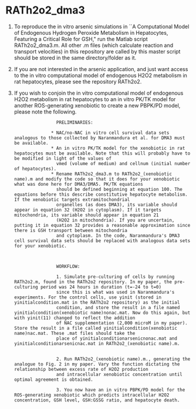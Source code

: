 # RATh2o2_dma3

1. To reproduce the in vitro arsenic simulations in ``A Computational Model of Endogenous Hydrogen Peroxide Metabolism in Hepatocytes, Featuring a Critical Role for GSH," run the Matlab
script RATh2o2_dma3.m. All other .m files (which calculate reaction and transport velocities) in this repository are called by this master script should be stored in the same directory/folder as it.

2. If you are not interested in the arsenic application, and just want access to the in vitro computational model of endogenous H2O2 metabolism in rat hepatocytes, please see the repository RATh2o2. 

3. If you wish to conjoin the in vitro computational model of endogenous H2O2 metabolism in rat hepatocytes to an in vitro PK/TK model for another ROS-generating xenobiotic to create a new PBPK/PD model, please note the following.

                       PRELIMINARIES:
   
                     * NAC/no-NAC in vitro cell survival data sets analogous to those collected by Naranmandura et al. for DMA3 must be available.
                     * An in vitro PK/TK model for the xenobiotic in rat hepatocytes must be available. Note that this will probably have to be modified in light of the values of
                       vmed (volume of medium) and cellnum (initial number of hepatocytes). 
                     * Rename RATh2o2_dma3.m to RATh2o2_(xenobiotic name).m and modify the code so that it does for your xenobiotic what was done here for DMA3/DMA5. PK/TK equations
                       should be defined beginning at equation 100. The equations before this describe constitutive hepatocyte metabolism. If the xenobiotic targets extramitochondrial
                       organelles (as does DMA3), its variable should appear in equation 32 (H2O2 in cytoplasm). If it targets mitochondria, its variable should appear in equation 21
                       (H2O2 in mitochondria). If you are uncertain, putting it in equation 32 provides a reasonable approximation since there is GSH transport between mitochondria
                       and cytoplasm. In the code, Naranmandura's DMA3 cell survival data sets should be replaced with analogous data sets for your xenobiotic.
                     
                     

                       WORKFLOW:

                       1. Simulate pre-culturing of cells by running RATh2o2.m, found in the RATh2o2 repository. In my paper, the pre-culturing period was 24 hours in duration (t=-24 to t=0)
                       since this is what was used in Naranmandura's experiments. For the control cells, use yinit (stored in yinitialcondition.mat in the RATh2o2 repository) as the initial
                       condition, and store the result in a file named yinitialcondition(xenobiotic name)nonac.mat. Now do this again, but with yinit(11) changed to reflect the addition
                       of NAC supplementation (2,000 microM in my paper). Store the result in a file called yinitialcondition(xenobiotic name)nac.mat. These .mat files should take the
                       place of yinitialconditionarsenicnonac.mat and yinitialconditionarsenicnac.mat in RATh2o2_(xenobiotic name).m. 

    
                       2. Run RATh2o2_(xenobiotic name).m., generating the analogue to Fig. 2 in my paper. Vary the function dictating the relationship between excess rate of H2O2 production
                       and intracellular xenobiotic concentration until optimal agreement is obtained.

                       3. You now have an in vitro PBPK/PD model for the ROS-generating xenobiotic which predicts intracellular H2O2 concentration, GSH level, GSH:GSSG ratio, and hepatocyte death.

